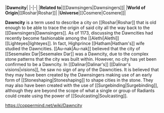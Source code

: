 |**Dawncity**|
|-|-|
|**Related to**|[[Dawnsingers\|Dawnsingers]]|
|**World of Origin**|[[Roshar\|Roshar]]|
|**Universe**|[[Cosmere\|Cosmere]]|

**Dawncity** is a term used to describe a city on [[Roshar\|Roshar]] that is old enough to be able to trace the origin of said city all the way back to the [[Dawnsingers\|Dawnsingers]].
As of 1173, discussing the Dawncities had recently become fashionable among the [[Alethi\|Alethi]] [[Lighteyes\|lighteyes]]. In fact, Highprince [[Hatham\|Hatham's]] wife studied the Dawncities. [[Au-nak\|Au-nak]] believed that the city of [[Sesemalex Dar\|Sesemalex Dar]] was a Dawncity, due to the complex stone patterns that the city was built within. However, no city has yet been confirmed to be a Dawncity. In [[Dalinar\|Dalinar's]] [[Dalinar's visions\|visions]], he saw no sign of any of the Dawncities.
It is believed that they may have been created by the Dawnsingers making use of an early form of [[Stoneshaping\|Stoneshaping]] to shape cities in the stone. They may also have been created with the use of [[Surgebinding\|Surgebinding]], although they are beyond the scope of what a single or group of Radiants could create using the power of [[Soulcasting\|Soulcasting]].



https://coppermind.net/wiki/Dawncity